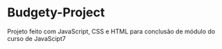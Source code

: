 # Budgety-Project
Projeto feito com JavaScript, CSS e HTML para conclusão de módulo do curso de JavaScipt7
